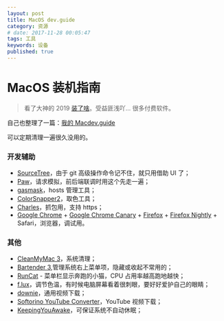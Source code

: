 ```yaml
---
layout: post
title: MacOS dev.guide
category: 资源
# date: 2017-11-28 00:05:47
tags: 工具
keywords: 设备
published: true
---
```


# MacOS 装机指南

> 看了大神的 2019 [装了啥](https://github.com/sorrycc/blog/issues/16)。受益匪浅吖... 很多付费软件。

自己也整理了一篇：[我的 Macdev.guide](https://alvinmi.github.io/macdev.guide/)

可以定期清理一遍很久没用的。

### 开发辅助

- [SourceTree](https://www.sourcetreeapp.com/)，由于 git 高级操作命令记不住，就只用借助 UI 了；
- [Paw](https://paw.cloud/)，请求模拟，前后端联调时用这个先走一遍；
- [gasmask](https://github.com/2ndalpha/gasmask)，hosts 管理工具；
- [ColorSnapper2](https://colorsnapper.com/)，取色工具；
- [Charles](https://www.charlesproxy.com/)，抓包用，支持 https；
- [Google Chrome](https://www.google.com/chrome/) + [Google Chrome Canary](https://www.google.com/chrome/canary/) + [Firefox](https://www.mozilla.org/en-US/firefox/new/) + [Firefox Nightly](https://www.mozilla.org/zh-CN/firefox/nightly/all/) + Safari，浏览器，调试用。

<!-- IE 的测试会借助内网的云测平台 -->

### 其他

- [CleanMyMac 3](https://macpaw.com/cleanmymac)，系统清理；
- [Bartender 3](https://www.macbartender.com/),管理系统右上菜单项，隐藏或收起不常用的；
- [RunCat](https://itunes.apple.com/nz/app/runcat/id1429033973?mt=12&ref=appinn) - 菜单栏显示奔跑的小猫，CPU 占用率越高跑地越快；
- [f.lux](https://justgetflux.com/)，调节色温，有时候电脑屏幕看着很刺眼，要好好爱护自己的眼睛；
- [downie](https://software.charliemonroe.net/downie/)，通用视频下载；
- [Softorino YouTube Converter](https://softorino.com/youtube-converter)，YouTube 视频下载；
- [KeepingYouAwake](https://github.com/newmarcel/KeepingYouAwake)，可保证系统不自动休眠；

